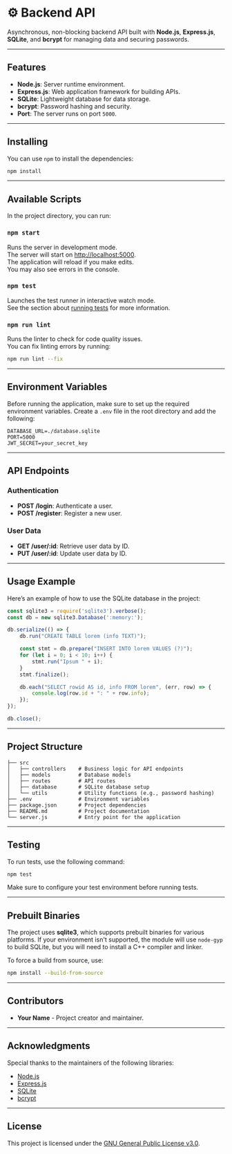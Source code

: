 # ⚙️ Backend API

Asynchronous, non-blocking backend API built with **Node.js**, **Express.js**, **SQLite**, and **bcrypt** for managing data and securing passwords.

---

## Features

- **Node.js**: Server runtime environment.
- **Express.js**: Web application framework for building APIs.
- **SQLite**: Lightweight database for data storage.
- **bcrypt**: Password hashing and security.
- **Port**: The server runs on port `5000`.

---

## Installing

You can use `npm` to install the dependencies:

```bash
npm install
```

---

## Available Scripts

In the project directory, you can run:

### `npm start`
Runs the server in development mode.  
The server will start on [http://localhost:5000](http://localhost:5000).  
The application will reload if you make edits.  
You may also see errors in the console.

### `npm test`
Launches the test runner in interactive watch mode.  
See the section about [running tests](#testing) for more information.

### `npm run lint`
Runs the linter to check for code quality issues.  
You can fix linting errors by running:
```bash
npm run lint --fix
```

---

## Environment Variables

Before running the application, make sure to set up the required environment variables. Create a `.env` file in the root directory and add the following:

```env
DATABASE_URL=./database.sqlite
PORT=5000
JWT_SECRET=your_secret_key
```

---

## API Endpoints

### Authentication
- **POST /login**: Authenticate a user.
- **POST /register**: Register a new user.

### User Data
- **GET /user/:id**: Retrieve user data by ID.
- **PUT /user/:id**: Update user data by ID.

---

## Usage Example

Here’s an example of how to use the SQLite database in the project:

```javascript
const sqlite3 = require('sqlite3').verbose();
const db = new sqlite3.Database(':memory:');

db.serialize(() => {
    db.run("CREATE TABLE lorem (info TEXT)");

    const stmt = db.prepare("INSERT INTO lorem VALUES (?)");
    for (let i = 0; i < 10; i++) {
        stmt.run("Ipsum " + i);
    }
    stmt.finalize();

    db.each("SELECT rowid AS id, info FROM lorem", (err, row) => {
        console.log(row.id + ": " + row.info);
    });
});

db.close();
```

---

## Project Structure

```plaintext
├── src
│   ├── controllers    # Business logic for API endpoints
│   ├── models         # Database models
│   ├── routes         # API routes
│   ├── database       # SQLite database setup
│   └── utils          # Utility functions (e.g., password hashing)
├── .env               # Environment variables
├── package.json       # Project dependencies
├── README.md          # Project documentation
└── server.js          # Entry point for the application
```

---

## Testing

To run tests, use the following command:

```bash
npm test
```

Make sure to configure your test environment before running tests.

---

## Prebuilt Binaries

The project uses **sqlite3**, which supports prebuilt binaries for various platforms. If your environment isn't supported, the module will use `node-gyp` to build SQLite, but you will need to install a C++ compiler and linker.

To force a build from source, use:

```bash
npm install --build-from-source
```

---

## Contributors

- **Your Name** - Project creator and maintainer.

---

## Acknowledgments

Special thanks to the maintainers of the following libraries:
- [Node.js](https://nodejs.org/en/)
- [Express.js](https://expressjs.com/)
- [SQLite](https://www.sqlite.org/)
- [bcrypt](https://github.com/kelektiv/node.bcrypt.js)

---

## License

This project is licensed under the [GNU General Public License v3.0](https://www.gnu.org/licenses/gpl-3.0.html).
